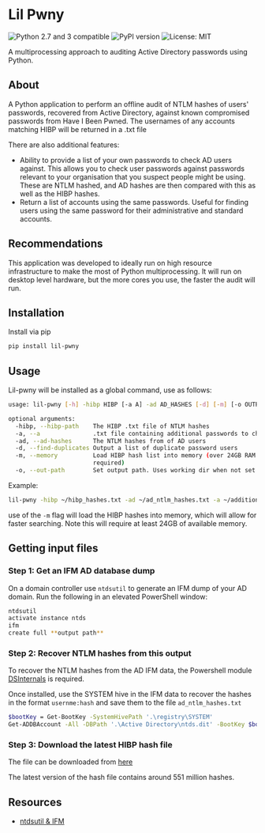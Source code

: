 # Lil Pwny
![Python 2.7 and 3 compatible](https://img.shields.io/badge/python-2.7%2C%203.x-blue.svg)
![PyPI version](https://img.shields.io/pypi/v/lil-pwny.svg)
![License: MIT](https://img.shields.io/pypi/l/lil-pwny.svg)

A multiprocessing approach to auditing Active Directory passwords using Python.

## About

A Python application to perform an offline audit of NTLM hashes of users' passwords, recovered from Active Directory, against known compromised passwords from Have I Been Pwned. The usernames of any accounts matching HIBP will be returned in a .txt file

There are also additional features:
- Ability to provide a list of your own passwords to check AD users against. This allows you to check user passwords against passwords relevant to your organisation that you suspect people might be using. These are NTLM hashed, and AD hashes are then compared with this as well as the HIBP hashes.
- Return a list of accounts using the same passwords. Useful for finding users using the same password for their administrative and standard accounts.

## Recommendations
This application was developed to ideally run on high resource infrastructure to make the most of Python multiprocessing. It will run on desktop level hardware, but the more cores you use, the faster the audit will run.

## Installation
Install via pip
```bash
pip install lil-pwny
```

## Usage
Lil-pwny will be installed as a global command, use as follows:

```bash
usage: lil-pwny [-h] -hibp HIBP [-a A] -ad AD_HASHES [-d] [-m] [-o OUTPUT]

optional arguments:
  -hibp, --hibp-path    The HIBP .txt file of NTLM hashes
  -a, --a               .txt file containing additional passwords to check for
  -ad, --ad-hashes      The NTLM hashes from of AD users
  -d, --find-duplicates Output a list of duplicate password users
  -m, --memory          Load HIBP hash list into memory (over 24GB RAM
                        required)
  -o, --out-path        Set output path. Uses working dir when not set
```

Example:
```bash
lil-pwny -hibp ~/hibp_hashes.txt -ad ~/ad_ntlm_hashes.txt -a ~/additional_passwords.txt -o ~/Desktop/Output -m -d
```

use of the `-m` flag will load the HIBP hashes into memory, which will allow for faster searching. Note this will require at least 24GB of available memory.

## Getting input files
### Step 1: Get an IFM AD database dump

On a domain controller use `ntdsutil` to generate an IFM dump of your AD domain. Run the following in an elevated PowerShell window:

```bash
ntdsutil
activate instance ntds
ifm
create full **output path**
```

### Step 2: Recover NTLM hashes from this output

To recover the NTLM hashes from the AD IFM data, the Powershell module [DSInternals](https://github.com/MichaelGrafnetter/DSInternals) is required.

Once installed, use the SYSTEM hive in the IFM data to recover the hashes in the format `usernme:hash` and save them to the file `ad_ntlm_hashes.txt`

```bash
$bootKey = Get-BootKey -SystemHivePath '.\registry\SYSTEM'
Get-ADDBAccount -All -DBPath '.\Active Directory\ntds.dit' -BootKey $bootKey | Format-Custom -View HashcatNT | Out-File ad_ntlm_hashes.txt -Encoding ASCII
```

### Step 3: Download the latest HIBP hash file
The file can be downloaded from [here](https://downloads.pwnedpasswords.com/passwords/pwned-passwords-ntlm-ordered-by-count-v5.7z)

The latest version of the hash file contains around 551 million hashes.

## Resources
- [ntdsutil & IFM](https://docs.microsoft.com/en-us/previous-versions/windows/it-pro/windows-server-2012-r2-and-2012/cc732530(v=ws.11))
